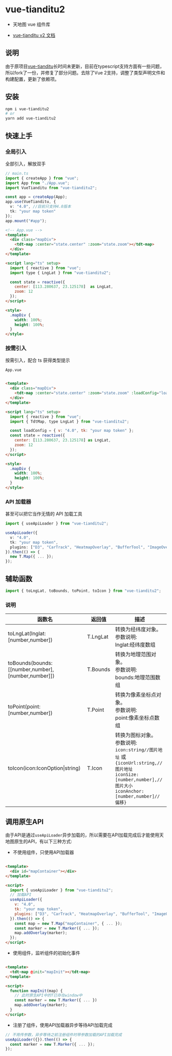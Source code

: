 # vue-tianditu2

- 天地图 vue 组件库

- [vue-tianditu v2 文档](https://soullyoko.github.io/vue-tianditu/)

## 说明

由于原项目[vue-tianditu](https://github.com/SoulLyoko/vue-tianditu)长时间未更新，目前在typescript支持方面有一些问题，所以fork了一份，并修复了部分问题。去除了Vue 2支持，调整了类型声明文件和构建配置，更新了依赖项。

## 安装

```sh
npm i vue-tianditu2
# or
yarn add vue-tianditu2
```

## 快速上手

### 全局引入

全部引入，解放双手

```ts
// main.ts
import { createApp } from "vue";
import App from "./App.vue";
import VueTianditu from "vue-tianditu2";

const app = createApp(App);
app.use(VueTianditu, {
  v: "4.0", //目前只支持4.0版本
  tk: "your map token"
});
app.mount("#app");
```

```html
<!-- App.vue -->
<template>
  <div class="mapDiv">
    <tdt-map :center="state.center" :zoom="state.zoom"></tdt-map>
  </div>
</template>

<script lang="ts" setup>
  import { reactive } from "vue";
  import type { LngLat } from "vue-tianditu2";

  const state = reactive({
    center: [113.280637, 23.125178]  as LngLat,
    zoom: 12
  });
</script>

<style>
  .mapDiv {
    width: 100%;
    height: 100%;
  }
</style>
```

### 按需引入

按需引入，配合 ts 获得类型提示

`App.vue`

```html

<template>
  <div class="mapDiv">
    <tdt-map :center="state.center" :zoom="state.zoom" :loadConfig="loadScript"></tdt-map>
  </div>
</template>

<script lang="ts" setup>
  import { reactive } from "vue";
  import { TdtMap, type LngLat } from "vue-tianditu2";

  const loadConfig = { v: "4.0", tk: "your map token" };
  const state = reactive({
    center: [113.280637, 23.125178] as LngLat,
    zoom: 12
  });
</script>

<style>
  .mapDiv {
    width: 100%;
    height: 100%;
  }
</style>
```

### API 加载器

甚至可以把它当作无情的 API 加载工具

```ts
import { useApiLoader } from "vue-tianditu2";

useApiLoader({
  v: "4.0",
  tk: "your map token",
  plugins: ["D3", "CarTrack", "HeatmapOverlay", "BufferTool", "ImageOverLayer"]
}).then(() => {
  new T.Map({ ... });
});
```

## 辅助函数

```ts
import { toLngLat, toBounds, toPoint, toIcon } from "vue-tianditu2";
```

### 说明

| 函数名                                                | 返回值      | 描述                                                                                                                                            |
|----------------------------------------------------|----------|-----------------------------------------------------------------------------------------------------------------------------------------------|
| toLngLat(lnglat:[number,number])                   | T.LngLat | 转换为经纬度对象。<br>参数说明:<br>lnglat:经纬度数组                                                                                                            |
| toBounds(bounds:[[number,number],[number,number]]) | T.Bounds | 转换为地理范围对象。<br>参数说明:<br>bounds:地理范围数组                                                                                                          |
| toPoint(point:[number,number])                     | T.Point  | 转换为像素坐标点对象。<br>参数说明:<br>point:像素坐标点数组                                                                                                         |
| toIcon(icon:IconOption\|string)                    | T.Icon   | 转换为图标对象。<br>参数说明:<br>`icon:string//图片地址` 或 `{iconUrl:string,//图片地址`<br>`iconSize:[number,number],//图片大小`<br>`iconAnchor:[number,number]//偏移}` |

## 调用原生API

由于API是通过`useApiLoader`异步加载的，所以需要在API加载完成后才能使用天地图原生的API，有以下三种方式:

- 不使用组件，只使用API加载器

```html

<template>
  <div id="mapContainer"></div>
</template>

<script>
  import { useApiLoader } from "vue-tianditu2";
  // 加载API
  useApiLoader({
    v: "4.0",
    tk: "your map token",
    plugins: ["D3", "CarTrack", "HeatmapOverlay", "BufferTool", "ImageOverLayer"]
  }).then(() => {
    const map = new T.Map("mapContainer", { ... });
    const marker = new T.Marker({ ... });
    map.addOverlay(marker);
  });
</script>
```

- 使用组件，监听组件的初始化事件

```html

<template>
  <tdt-map @init="mapInit"></tdt-map>
</template>

<script>
  function mapInit(map) {
    // 此时原生API中的T已存在window中
    const marker = new T.Marker({ ... })
    map.addOverlay(marker);
  }
</script>
```

- 注册了组件，使用API加载器异步等待API加载完成

```js
// 不用传参数，异步等待之前注册组件时带参数加载的API加载完成
useApiLoader({}).then(() => {
  const marker = new T.Marker({ ... });
});
```
